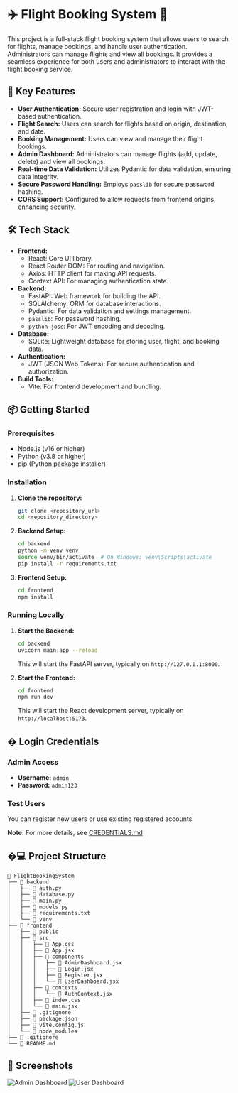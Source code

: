 ﻿# ✈️ Flight Booking System 🚀

This project is a full-stack flight booking system that allows users to search for flights, manage bookings, and handle user authentication. Administrators can manage flights and view all bookings. It provides a seamless experience for both users and administrators to interact with the flight booking service.

## 🌟 Key Features

- **User Authentication:** Secure user registration and login with JWT-based authentication.
- **Flight Search:** Users can search for flights based on origin, destination, and date.
- **Booking Management:** Users can view and manage their flight bookings.
- **Admin Dashboard:** Administrators can manage flights (add, update, delete) and view all bookings.
- **Real-time Data Validation:** Utilizes Pydantic for data validation, ensuring data integrity.
- **Secure Password Handling:** Employs `passlib` for secure password hashing.
- **CORS Support:** Configured to allow requests from frontend origins, enhancing security.

## 🛠️ Tech Stack

- **Frontend:**
  - React: Core UI library.
  - React Router DOM: For routing and navigation.
  - Axios: HTTP client for making API requests.
  - Context API: For managing authentication state.
- **Backend:**
  - FastAPI: Web framework for building the API.
  - SQLAlchemy: ORM for database interactions.
  - Pydantic: For data validation and settings management.
  - `passlib`: For password hashing.
  - `python-jose`: For JWT encoding and decoding.
- **Database:**
  - SQLite: Lightweight database for storing user, flight, and booking data.
- **Authentication:**
  - JWT (JSON Web Tokens): For secure authentication and authorization.
- **Build Tools:**
  - Vite: For frontend development and bundling.

## 📦 Getting Started

### Prerequisites

- Node.js (v16 or higher)
- Python (v3.8 or higher)
- pip (Python package installer)

### Installation

1.  **Clone the repository:**

    ```bash
    git clone <repository_url>
    cd <repository_directory>
    ```

2.  **Backend Setup:**

    ```bash
    cd backend
    python -m venv venv
    source venv/bin/activate  # On Windows: venv\Scripts\activate
    pip install -r requirements.txt
    ```

3.  **Frontend Setup:**

    ```bash
    cd frontend
    npm install
    ```

### Running Locally

1.  **Start the Backend:**

    ```bash
    cd backend
    uvicorn main:app --reload
    ```

    This will start the FastAPI server, typically on `http://127.0.0.1:8000`.

2.  **Start the Frontend:**

    ```bash
    cd frontend
    npm run dev
    ```

    This will start the React development server, typically on `http://localhost:5173`.

## � Login Credentials

### Admin Access
- **Username:** `admin`
- **Password:** `admin123`

### Test Users
You can register new users or use existing registered accounts.

**Note:** For more details, see [CREDENTIALS.md](./CREDENTIALS.md)

## �💻 Project Structure

```
📂 FlightBookingSystem
├── 📁 backend
│   ├── 📜 auth.py
│   ├── 📜 database.py
│   ├── 📜 main.py
│   ├── 📜 models.py
│   ├── 📜 requirements.txt
│   └── 📁 venv
├── 📁 frontend
│   ├── 📁 public
│   ├── 📁 src
│   │   ├── 📜 App.css
│   │   ├── 📜 App.jsx
│   │   ├── 📁 components
│   │   │   ├── 📜 AdminDashboard.jsx
│   │   │   ├── 📜 Login.jsx
│   │   │   ├── 📜 Register.jsx
│   │   │   └── 📜 UserDashboard.jsx
│   │   ├── 📁 contexts
│   │   │   └── 📜 AuthContext.jsx
│   │   ├── 📜 index.css
│   │   └── 📜 main.jsx
│   ├── 📜 .gitignore
│   ├── 📜 package.json
│   ├── 📜 vite.config.js
│   └── 📜 node_modules
├── 📜 .gitignore
└── 📜 README.md
```

## 📸 Screenshots

![Admin Dashboard](./admin.png)
![User Dashboard](./user.png)
